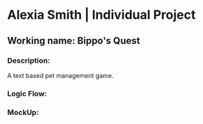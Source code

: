 # Alexia Smith | Individual Project

## Working name: Bippo's Quest
### Description:
A text based pet management game.

### Logic Flow:

### MockUp:
